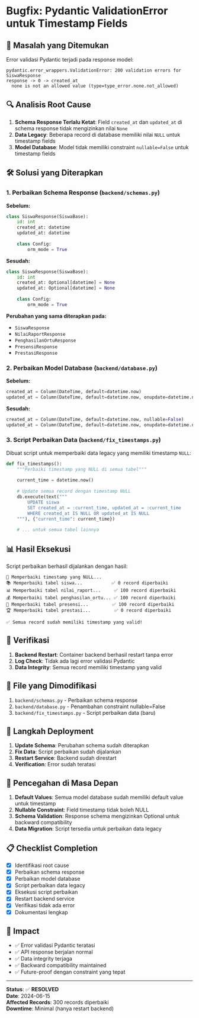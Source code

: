 # Bugfix: Pydantic ValidationError untuk Timestamp Fields

## 🐛 Masalah yang Ditemukan

Error validasi Pydantic terjadi pada response model:
```
pydantic.error_wrappers.ValidationError: 200 validation errors for SiswaResponse
response -> 0 -> created_at
  none is not an allowed value (type=type_error.none.not_allowed)
```

## 🔍 Analisis Root Cause

1. **Schema Response Terlalu Ketat**: Field `created_at` dan `updated_at` di schema response tidak mengizinkan nilai `None`
2. **Data Legacy**: Beberapa record di database memiliki nilai `NULL` untuk timestamp fields
3. **Model Database**: Model tidak memiliki constraint `nullable=False` untuk timestamp fields

## 🛠️ Solusi yang Diterapkan

### 1. Perbaikan Schema Response (`backend/schemas.py`)

**Sebelum:**
```python
class SiswaResponse(SiswaBase):
    id: int
    created_at: datetime
    updated_at: datetime
    
    class Config:
        orm_mode = True
```

**Sesudah:**
```python
class SiswaResponse(SiswaBase):
    id: int
    created_at: Optional[datetime] = None
    updated_at: Optional[datetime] = None
    
    class Config:
        orm_mode = True
```

**Perubahan yang sama diterapkan pada:**
- `SiswaResponse`
- `NilaiRaportResponse`
- `PenghasilanOrtuResponse`
- `PresensiResponse`
- `PrestasiResponse`

### 2. Perbaikan Model Database (`backend/database.py`)

**Sebelum:**
```python
created_at = Column(DateTime, default=datetime.now)
updated_at = Column(DateTime, default=datetime.now, onupdate=datetime.now)
```

**Sesudah:**
```python
created_at = Column(DateTime, default=datetime.now, nullable=False)
updated_at = Column(DateTime, default=datetime.now, onupdate=datetime.now, nullable=False)
```

### 3. Script Perbaikan Data (`backend/fix_timestamps.py`)

Dibuat script untuk memperbaiki data legacy yang memiliki timestamp `NULL`:

```python
def fix_timestamps():
    """Perbaiki timestamp yang NULL di semua tabel"""
    
    current_time = datetime.now()
    
    # Update semua record dengan timestamp NULL
    db.execute(text("""
        UPDATE siswa 
        SET created_at = :current_time, updated_at = :current_time 
        WHERE created_at IS NULL OR updated_at IS NULL
    """), {"current_time": current_time})
    
    # ... untuk semua tabel lainnya
```

## 📊 Hasil Eksekusi

Script perbaikan berhasil dijalankan dengan hasil:
```
🔧 Memperbaiki timestamp yang NULL...
📚 Memperbaiki tabel siswa...           ✅ 0 record diperbaiki
📊 Memperbaiki tabel nilai_raport...     ✅ 100 record diperbaiki
💰 Memperbaiki tabel penghasilan_ortu... ✅ 100 record diperbaiki
📅 Memperbaiki tabel presensi...         ✅ 100 record diperbaiki
🏆 Memperbaiki tabel prestasi...         ✅ 0 record diperbaiki

✅ Semua record sudah memiliki timestamp yang valid!
```

## 🧪 Verifikasi

1. **Backend Restart**: Container backend berhasil restart tanpa error
2. **Log Check**: Tidak ada lagi error validasi Pydantic
3. **Data Integrity**: Semua record memiliki timestamp yang valid

## 📝 File yang Dimodifikasi

1. `backend/schemas.py` - Perbaikan schema response
2. `backend/database.py` - Penambahan constraint nullable=False
3. `backend/fix_timestamps.py` - Script perbaikan data (baru)

## 🔄 Langkah Deployment

1. **Update Schema**: Perubahan schema sudah diterapkan
2. **Fix Data**: Script perbaikan sudah dijalankan
3. **Restart Service**: Backend sudah direstart
4. **Verification**: Error sudah teratasi

## 🚀 Pencegahan di Masa Depan

1. **Default Values**: Semua model database sudah memiliki default value untuk timestamp
2. **Nullable Constraint**: Field timestamp tidak boleh NULL
3. **Schema Validation**: Response schema mengizinkan Optional untuk backward compatibility
4. **Data Migration**: Script tersedia untuk perbaikan data legacy

## 📋 Checklist Completion

- [x] Identifikasi root cause
- [x] Perbaikan schema response
- [x] Perbaikan model database
- [x] Script perbaikan data legacy
- [x] Eksekusi script perbaikan
- [x] Restart backend service
- [x] Verifikasi tidak ada error
- [x] Dokumentasi lengkap

## 🎯 Impact

- ✅ Error validasi Pydantic teratasi
- ✅ API response berjalan normal
- ✅ Data integrity terjaga
- ✅ Backward compatibility maintained
- ✅ Future-proof dengan constraint yang tepat

---

**Status**: ✅ **RESOLVED**  
**Date**: 2024-06-15  
**Affected Records**: 300 records diperbaiki  
**Downtime**: Minimal (hanya restart backend) 